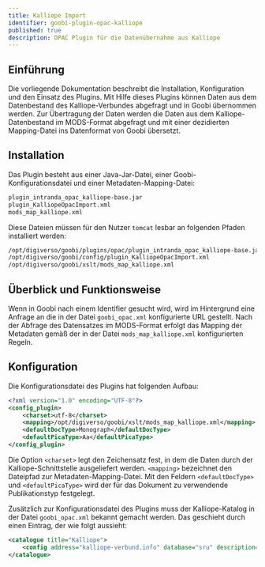 ```yaml
---
title: Kalliope Import
identifier: goobi-plugin-opac-kalliope
published: true
description: OPAC Plugin für die Datenübernahme aus Kalliope
---
```

## Einführung
Die vorliegende Dokumentation beschreibt die Installation, Konfiguration und den Einsatz des Plugins. Mit Hilfe dieses Plugins können Daten aus dem Datenbestand des Kalliope-Verbundes abgefragt und in Goobi übernommen werden. Zur Übertragung der Daten werden die Daten aus dem Kalliope-Datenbestand im MODS-Format abgefragt und mit einer dezidierten Mapping-Datei ins Datenformat von Goobi übersetzt.


## Installation
Das Plugin besteht aus einer Java-Jar-Datei, einer Goobi-Konfigurationsdatei und einer Metadaten-Mapping-Datei:

```bash
plugin_intranda_opac_kalliope-base.jar
plugin_KalliopeOpacImport.xml
mods_map_kalliope.xml
```

Diese Dateien müssen für den Nutzer `tomcat` lesbar an folgenden Pfaden installiert werden:

```bash
/opt/digiverso/goobi/plugins/opac/plugin_intranda_opac_kalliope-base.jar
/opt/digiverso/goobi/config/plugin_KalliopeOpacImport.xml
/opt/digiverso/goobi/xslt/mods_map_kalliope.xml
```


## Überblick und Funktionsweise
Wenn in Goobi nach einem Identifier gesucht wird, wird im Hintergrund eine Anfrage an die in der Datei `goobi_opac.xml` konfigurierte URL gestellt.
Nach der Abfrage des Datensatzes im MODS-Format erfolgt das Mapping der Metadaten gemäß der in der Datei `mods_map_kalliope.xml` konfigurierten Regeln.


## Konfiguration
Die Konfigurationsdatei des Plugins hat folgenden Aufbau:

```xml
<?xml version="1.0" encoding="UTF-8"?>
<config_plugin>
    <charset>utf-8</charset>
    <mapping>/opt/digiverso/goobi/xslt/mods_map_kalliope.xml</mapping>
    <defaultDocType>Monograph</defaultDocType>
    <defaultPicaType>Aa</defaultPicaType>
</config_plugin>
```

Die Option `<charset>` legt den Zeichensatz fest, in dem die Daten durch der Kalliope-Schnittstelle ausgeliefert werden. `<mapping>` bezeichnet den Dateipfad zur Metadaten-Mapping-Datei. Mit den Feldern `<defaultDocType>` und `<defaultPicaType>` wird der für das Dokument zu verwendende Publikationstyp festgelegt.

Zusätzlich zur Konfigurationsdatei des Plugins muss der Kalliope-Katalog in der Datei `goobi_opac.xml` bekannt gemacht werden. Das geschieht durch einen Eintrag, der wie folgt aussieht:

```xml
<catalogue title="Kalliope">
    <config address="kalliope-verbund.info" database="sru" description="SRU-Schnittstelle des Kalliope Verbundes" port="80" opacType="Kalliope-SRU"/>
</catalogue>
```